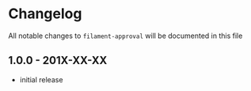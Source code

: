 # Changelog

All notable changes to `filament-approval` will be documented in this file

## 1.0.0 - 201X-XX-XX

- initial release

